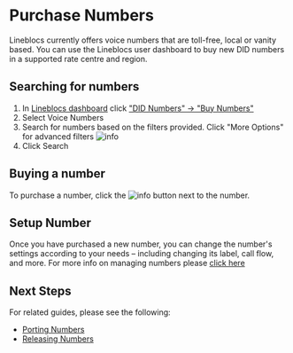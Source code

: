# Purchase Numbers

Lineblocs currently offers voice numbers that are toll-free, local or vanity based. You can use the Lineblocs user dashboard to buy new DID numbers in a supported rate centre and region.

## Searching for numbers

1. In [Lineblocs dashboard](https://app.lineblocs.com/#/dashboard) click ["DID Numbers" -> "Buy Numbers"](https://app.lineblocs.com/#/dashboard/dids/buy-numbers)
2. Select Voice Numbers
3. Search for numbers based on the filters provided. Click "More Options" for advanced filters
![info](/img/frontend/docs/purchase-numbers/filter-1.png) 
4. Click Search

## Buying a number

To purchase a number, click the ![info](/img/frontend/docs/purchase-numbers/buy.png) button next to the number.

## Setup Number

Once you have purchased a new number, you can change the number's settings according to your needs – including changing its label, call flow, and more. For more info on managing numbers please [click here](https://lineblocs.com/resources/managing-numbers/manage-numbers)

## Next Steps

For related guides, please see the following:

- [Porting Numbers](https://lineblocs.com/resources/managing-numbers/porting-numbers)
- [Releasing Numbers](https://lineblocs.com/resources/managing-numbers/release-numbers)